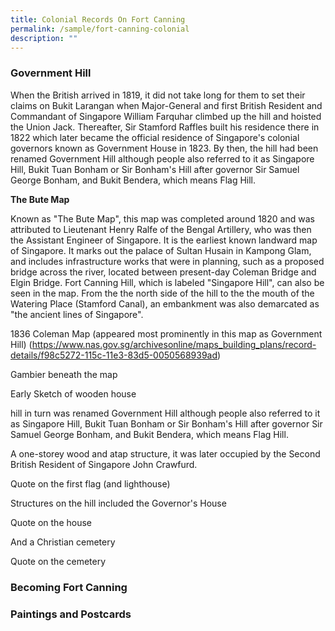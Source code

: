 ```yaml
---
title: Colonial Records On Fort Canning
permalink: /sample/fort-canning-colonial
description: ""
---
```

### **Government Hill**

When the British arrived in 1819, it did not take long for them to set their claims on Bukit Larangan when Major-General and first British Resident and Commandant of Singapore William Farquhar climbed up the hill and hoisted the Union Jack. Thereafter, Sir Stamford Raffles built his residence there in 1822 which later became the official residence of Singapore's colonial governors known as Government House in 1823. By then, the hill had been renamed Government Hill although people also referred to it as Singapore Hill, Bukit Tuan Bonham or Sir Bonham's Hill after governor Sir Samuel George Bonham, and Bukit Bendera, which means Flag Hill.

**The Bute Map**

Known as "The Bute Map", this map was completed around 1820 and was attributed to Lieutenant Henry Ralfe of the Bengal Artillery, who was then the Assistant Engineer of Singapore. It is the earliest known landward map of Singapore. It marks out the palace of Sultan Husain in Kampong Glam, and includes infrastructure works that were in planning, such as a proposed bridge across the river, located between present-day Coleman Bridge and Elgin Bridge. Fort Canning Hill, which is labeled "Singapore Hill", can also be seen in the map. From the the north side of the hill to the the mouth of the Watering Place (Stamford Canal), an embankment was also demarcated as "the ancient lines of Singapore".

1836 Coleman Map (appeared most prominently in this map as Government Hill) (https://www.nas.gov.sg/archivesonline/maps_building_plans/record-details/f98c5272-115c-11e3-83d5-0050568939ad)

Gambier beneath the map

Early Sketch of wooden house

hill in turn was renamed Government Hill although people also referred to it as Singapore Hill, Bukit Tuan Bonham or Sir Bonham's Hill after governor Sir Samuel George Bonham, and Bukit Bendera, which means Flag Hill.

A one-storey wood and atap structure, it was later occupied by the Second British Resident of Singapore John Crawfurd.

Quote on the first flag (and lighthouse)

Structures on the hill included the Governor's House

Quote on the house  

And a Christian cemetery

Quote on the cemetery

### **Becoming Fort Canning**

### **Paintings and Postcards**